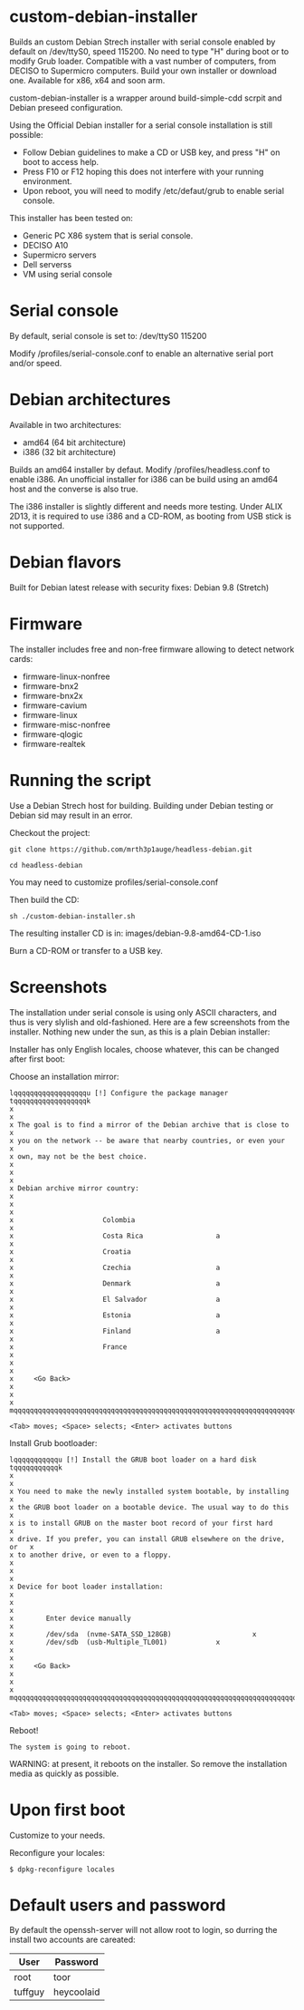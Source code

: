 # custom-debian-installer
Builds an custom Debian Strech installer with serial console enabled by default on /dev/ttyS0, speed 115200. No need to type "H" during boot or to modify Grub loader. Compatible with a vast number of computers, from DECISO to Supermicro computers. Build your own installer or download one. Available for x86, x64 and soon arm. 

custom-debian-installer is a wrapper around build-simple-cdd scrpit and Debian preseed configuration.

Using the Official Debian installer for a serial console installation is still possible:
* Follow Debian guidelines to make a CD or USB key, and press "H" on boot to access help.
* Press F10 or F12 hoping this does not interfere with your running environment.
* Upon reboot, you will need to modify /etc/defaut/grub to enable serial console. 


This installer has been tested on:
* Generic PC X86 system that is serial console.
* DECISO A10
* Supermicro servers 
* Dell serverss
* VM using serial console

# Serial console
By default, serial console is set to:
/dev/ttyS0 115200

Modify /profiles/serial-console.conf to enable an alternative serial port and/or speed.

# Debian architectures
Available in two architectures:
* amd64 (64 bit architecture)
* i386 (32 bit architecture)

Builds an amd64 installer by defaut. Modify /profiles/headless.conf to enable i386.
An unofficial installer for i386 can be build using an amd64 host and the converse is also true.

The i386 installer is slightly different and needs more testing.
Under ALIX 2D13, it is required to use i386 and a CD-ROM, as booting from USB stick is not supported.

# Debian flavors
Built for Debian latest release with security fixes:
Debian 9.8 (Stretch) 

# Firmware
The installer includes free and non-free firmware allowing to detect network cards:
* firmware-linux-nonfree
* firmware-bnx2
* firmware-bnx2x
* firmware-cavium
* firmware-linux
* firmware-misc-nonfree
* firmware-qlogic
* firmware-realtek

# Running the script

Use a Debian Strech host for building. Building under Debian testing or Debian sid may result in an error.

Checkout the project:

	git clone https://github.com/mrth3p1auge/headless-debian.git 

	cd headless-debian 

You may need to customize profiles/serial-console.conf

Then build the CD:

	sh ./custom-debian-installer.sh

The resulting installer CD is in:
	images/debian-9.8-amd64-CD-1.iso

Burn a CD-ROM or transfer to a USB key.

# Screenshots

The installation under serial console is using only ASCII characters, and thus is very slylish and old-fashioned. Here are a few screenshots from the installer. Nothing new under the sun, as this is a plain Debian installer:

Installer has only English locales, choose whatever, this can be changed after first boot:


Choose an installation mirror:

	lqqqqqqqqqqqqqqqqqqu [!] Configure the package manager tqqqqqqqqqqqqqqqqqqk
	x                                                                         x
	x The goal is to find a mirror of the Debian archive that is close to     x
	x you on the network -- be aware that nearby countries, or even your      x
	x own, may not be the best choice.                                        x
	x                                                                         x
	x Debian archive mirror country:                                          x
	x                                                                         x
	x                      Colombia                                           x
	x                      Costa Rica                  a                      x
	x                      Croatia                                            x
	x                      Czechia                     a                      x
	x                      Denmark                     a                      x
	x                      El Salvador                 a                      x
	x                      Estonia                     a                      x
	x                      Finland                     a                      x
	x                      France                                             x
	x                                                                         x
	x     <Go Back>                                                           x
	x                                                                         x
	mqqqqqqqqqqqqqqqqqqqqqqqqqqqqqqqqqqqqqqqqqqqqqqqqqqqqqqqqqqqqqqqqqqqqqqqqqj

	<Tab> moves; <Space> selects; <Enter> activates buttons


Install Grub bootloader:

	lqqqqqqqqqqqu [!] Install the GRUB boot loader on a hard disk tqqqqqqqqqqqk
	x                                                                         x
	x You need to make the newly installed system bootable, by installing     x
	x the GRUB boot loader on a bootable device. The usual way to do this     x
	x is to install GRUB on the master boot record of your first hard         x
	x drive. If you prefer, you can install GRUB elsewhere on the drive, or   x
	x to another drive, or even to a floppy.                                  x
	x                                                                         x
	x Device for boot loader installation:                                    x
	x                                                                         x
	x        Enter device manually                                            x
	x        /dev/sda  (nvme-SATA_SSD_128GB)                    x
	x        /dev/sdb  (usb-Multiple_TL001)            x
	x                                                                         x
	x     <Go Back>                                                           x
	x                                                                         x
	mqqqqqqqqqqqqqqqqqqqqqqqqqqqqqqqqqqqqqqqqqqqqqqqqqqqqqqqqqqqqqqqqqqqqqqqqqj

	<Tab> moves; <Space> selects; <Enter> activates buttons

Reboot!

	The system is going to reboot.

WARNING: at present, it reboots on the installer. So remove the installation media as quickly as possible.

# Upon first boot

Customize to your needs.

Reconfigure your locales:

	$ dpkg-reconfigure locales


# Default users and password
By default the openssh-server will not allow root to login, so durring the install two accounts are careated:

| User      |  Password  |
| --------- | ---------- |
| root      | toor       |
| tuffguy   | heycoolaid |

